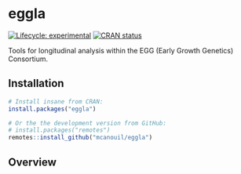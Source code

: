 
<!-- README.md is generated from README.Rmd. Please edit that file -->

# eggla

<!-- badges: start -->

[![Lifecycle:
experimental](https://img.shields.io/badge/lifecycle-experimental-orange.svg)](https://www.tidyverse.org/lifecycle/#experimental)
[![CRAN
status](https://www.r-pkg.org/badges/version/eggla)](https://CRAN.R-project.org/package=eggla)
<!-- badges: end -->

Tools for longitudinal analysis within the EGG (Early Growth Genetics)
Consortium.

## Installation

``` r
# Install insane from CRAN:
install.packages("eggla")

# Or the the development version from GitHub:
# install.packages("remotes")
remotes::install_github("mcanouil/eggla")
```

## Overview
